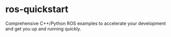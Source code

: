 # ros-quickstart
Comprehensive C++/Python ROS examples to accelerate your development and get you up and running quickly.
